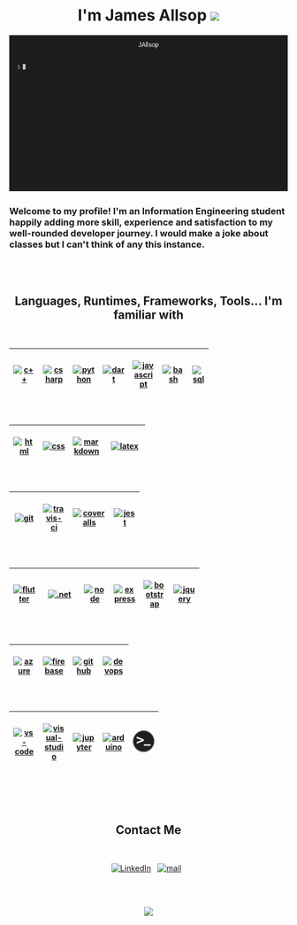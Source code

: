 <h1 align="center">I'm James Allsop</a> <img
src="https://github.com/blackcater/blackcater/raw/main/images/Hi.gif" height="32" /></h1>

<p align="center">
<img alt="Header" src="./Header/header_cropped.gif" />  
</p>

### Welcome to my profile! I'm an Information Engineering student happily adding more skill, experience and satisfaction to my well-rounded developer journey. I would make a joke about classes but I can't think of any this instance.

<br />
<br />

<h2 align="center"> Languages, Runtimes, Frameworks, Tools... I'm familiar with </h2>
<br />

<p align="center">

| &ensp; <div style="width: 40px"> [![c++](<https://cdn.jsdelivr.net/gh/devicons/devicon/icons/cplusplus/cplusplus-original.svg>)](https://isocpp.org/) </div> &ensp; | &ensp; <div style="width: 40px"> [![csharp](<https://cdn.jsdelivr.net/gh/devicons/devicon/icons/csharp/csharp-original.svg>)](https://learn.microsoft.com/en-us/dotnet/csharp/tour-of-csharp/) </div> &ensp; | &ensp; <div style="width: 40px"> [![python](<https://cdn.jsdelivr.net/gh/devicons/devicon/icons/python/python-original.svg>)](https://www.python.org/) </div> &ensp; | &ensp; <div style="width: 40px"> [![dart](<https://cdn.jsdelivr.net/gh/devicons/devicon/icons/dart/dart-original.svg>)](https://dart.dev/) </div> &ensp; | &ensp; <div style="width: 40px"> [![javascript](<https://cdn.jsdelivr.net/gh/devicons/devicon/icons/javascript/javascript-original.svg>)](https://developer.mozilla.org/en-US/docs/Web/JavaScript) </div> &ensp; | &ensp; <div style="width: 40px"> [![bash](<https://cdn.jsdelivr.net/gh/devicons/devicon/icons/bash/bash-original.svg>)](https://www.gnu.org/software/bash/) </div> &ensp; | &ensp; <div style="width: 23px"> [![sql](<https://symbols.getvecta.com/stencil_28/61_sql-database-generic.90b41636a8.svg>)](https://en.wikipedia.org/wiki/SQL) </div> &ensp; |
|---|---|---|---|---|---|---|
<br />
</p>

<p align="center">

| &ensp; <div style="width: 40px"> [![html](<https://cdn.jsdelivr.net/gh/devicons/devicon/icons/html5/html5-original.svg>)](https://developer.mozilla.org/en-US/docs/Web/HTML) </div> &ensp; | &ensp; <div style="width: 40px"> [![css](<https://cdn.jsdelivr.net/gh/devicons/devicon/icons/css3/css3-original.svg>)](https://developer.mozilla.org/en-US/docs/Web/CSS) </div> &ensp; | &ensp; <div style="width: 50px"> [![markdown](<https://cdn.jsdelivr.net/gh/devicons/devicon/icons/markdown/markdown-original.svg>)](https://www.markdownguide.org/) </div> &ensp; | &ensp; <div style="width: 60px"> [![latex](<https://cdn.jsdelivr.net/gh/devicons/devicon/icons/latex/latex-original.svg>)](https://www.latex-project.org/) </div> &ensp; |
|---|---|---|---|
<br />
</p>

<p align="center">

| &ensp; <div style="width: 40px"> [![git](<https://cdn.jsdelivr.net/gh/devicons/devicon/icons/git/git-original.svg>)](https://git-scm.com/) </div> &ensp; | &ensp; <div style="width: 40px"> [![travis-ci](<https://www.vectorlogo.zone/logos/travis-ci/travis-ci-icon.svg>)](https://www.travis-ci.com/) </div> &ensp; | &ensp; <div style="width: 60px"> [![coveralls](<https://avatars.githubusercontent.com/u/16691566?s=400&v=4>)](https://coveralls.io/) </div> &ensp; | &ensp; <div style="width: 40px"> [![jest](<https://cdn.jsdelivr.net/gh/devicons/devicon/icons/jest/jest-plain.svg>)](https://jestjs.io/) &ensp;
|---|---|---|---|
<br />
</p>

<p align="center">

| &ensp; <div style="width: 40px"> [![flutter](<https://cdn.jsdelivr.net/gh/devicons/devicon/icons/flutter/flutter-original.svg>)](https://flutter.dev/) </div> &ensp; | &ensp; <div style="width: 60px"> [![.net](<https://cdn.jsdelivr.net/gh/devicons/devicon/icons/dot-net/dot-net-original.svg>)](https://dotnet.microsoft.com/en-us/) </div> &ensp; | &ensp; <div style="width: 40px"> [![node](<https://cdn.jsdelivr.net/gh/devicons/devicon/icons/nodejs/nodejs-original.svg>)](https://nodejs.org/en/) </div> &ensp; | &ensp; <div style="width: 40px"> [![express](<https://cdn.jsdelivr.net/gh/devicons/devicon/icons/express/express-original.svg>)](https://expressjs.com/) </div> &ensp; | &ensp; <div style="width: 40px"> [![bootstrap](<https://cdn.jsdelivr.net/gh/devicons/devicon/icons/bootstrap/bootstrap-original.svg>)](https://getbootstrap.com/) </div> &ensp; | &ensp; <div style="width: 40px"> [![jquery](<https://cdn.jsdelivr.net/gh/devicons/devicon/icons/jquery/jquery-original.svg>)](https://jquery.com/) </div> &ensp; |
|---|---|---|---|---|---|
<br />
</p>

<p align="center">

| &ensp; <div style="width: 40px"> [![azure](<https://cdn.jsdelivr.net/gh/devicons/devicon/icons/azure/azure-original.svg>)](https://azure.microsoft.com/en-us/) </div> &ensp; | &ensp; <div style="width: 40px"> [![firebase](<https://cdn.jsdelivr.net/gh/devicons/devicon/icons/firebase/firebase-plain.svg>)](https://firebase.google.com/) </div> &ensp; | &ensp; <div style="width: 40px"> [![github](<https://cdn.jsdelivr.net/gh/devicons/devicon/icons/github/github-original.svg>)](https://github.com/) </div> &ensp; | &ensp; <div style="width: 40px"> [![devops](<https://www.svgrepo.com/show/303372/azure-1-logo.svg>)](https://azure.microsoft.com/en-us/products/devops/) </div> &ensp; |
|---|---|---|---|
<br />
</p>

<p align="center">

| &ensp; <div style="width: 40px"> [![vs-code](<https://cdn.jsdelivr.net/gh/devicons/devicon/icons/vscode/vscode-original.svg>)](https://code.visualstudio.com/) </div> &ensp; | &ensp; <div style="width: 40px"> [![visual-studio](<https://cdn.jsdelivr.net/gh/devicons/devicon/icons/visualstudio/visualstudio-plain.svg>)](https://visualstudio.microsoft.com/) </div> &ensp; | &ensp; <div style="width: 40px"> [![jupyter](<https://cdn.jsdelivr.net/gh/devicons/devicon/icons/jupyter/jupyter-original.svg>)](https://jupyter.org/) </div> &ensp; | &ensp; <div style="width: 40px"> [![arduino](<https://cdn.jsdelivr.net/gh/devicons/devicon/icons/arduino/arduino-original.svg>)](https://www.arduino.cc/) </div> &ensp; | &ensp; <div style="width: 40px"> [![terminal](<https://raw.githubusercontent.com/github/explore/80688e429a7d4ef2fca1e82350fe8e3517d3494d/topics/terminal/terminal.png>)](https://ubuntu.com/tutorials/command-line-for-beginners#1-overview) </div> &ensp; |
|---|---|---|---|---|
<br />
</p>

<br />
<h2 align="center"> Contact Me </h2>
<br />

<div align="center">
<center>
  
[![LinkedIn](https://img.shields.io/badge/LinkedIn-0077B5?style=for-the-badge&logo=linkedin&logoColor=white)](https://www.linkedin.com/in/james-allsop)
&nbsp;
[![mail](https://img.shields.io/badge/Gmail-D14836?style=for-the-badge&logo=gmail&logoColor=white)](mailto:james.allsop8@gmail.com)
&nbsp;

</p>

</center>
</div>

<br>
<br>
<p align="center">
<img src="https://github-readme-stats.vercel.app/api?username=JAllsop&theme=github_dark" />
<br />  
</p>
